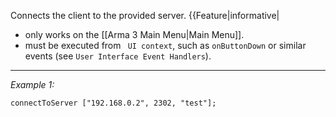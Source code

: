 Connects the client to the provided server.
{{Feature|informative|
* only works on the [[Arma 3 Main Menu|Main Menu]].
* must be executed from ` UI context`, such as `onButtonDown` or similar events (see `User Interface Event Handlers`).


---
*Example 1:*
```sqf
connectToServer ["192.168.0.2", 2302, "test"];
```